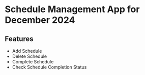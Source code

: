 # Schedule Management App for December 2024


## Features

- Add Schedule
- Delete Schedule
- Complete Schedule
- Check Schedule Completion Status
